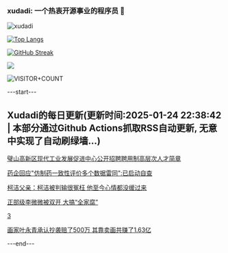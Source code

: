 ### xudadi: 一个热衷开源事业的程序员 👋

![xudadi](https://github-readme-stats-git-masterorgs-github-readme-stats-team.vercel.app/api?username=xudadi)

[![Top Langs](https://github-readme-stats.vercel.app/api/top-langs/?username=xudadi)](https://github.com/anuraghazra/github-readme-stats)

[![GitHub Streak](https://streak-stats.demolab.com?user=xudadi&locale=zh_Hans)](https://git.io/streak-stats)

![](https://raw.githubusercontent.com/xudadi/xudadi/main/assets/github-contribution-grid-snake.svg)

![VISITOR+COUNT](https://komarev.com/ghpvc/?username=xudadi&label=VISITOR+COUNT)


---start---

## Xudadi的每日更新(更新时间:2025-01-24 22:38:42 | 本部分通过Github Actions抓取RSS自动更新, 无意中实现了自动刷绿墙...)

[璧山高新区现代工业发展促进中心公开招聘聘用制高层次人才简章](https://www.gongkaoleida.com/article/2275907)

[药企回应"仿制药一致性评价多个数据雷同":已启动自查](https://m.163.com/news/article/JMMKIOOB051492T3.html)

[柯洁父亲：柯洁被判输很冤枉 他至今心情都没缓过来](https://m.163.com/news/article/JMMHSNF20001899O.html)

[正部级李微微被双开 大搞“全家腐”](https://m.163.com/news/article/JMMCO0BL0530JPVV.html)

[3](https://m.163.com/touch/news/sub/domestic)

[画家叶永青承认抄袭赔了500万 其靠卖画共赚了1.63亿](https://m.163.com/news/article/JMM8EP6G051492LM.html)

---end---
